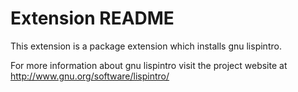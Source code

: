 # Extension README

This extension is a package extension which installs gnu lispintro.

For more information about gnu lispintro visit the project website at
http://www.gnu.org/software/lispintro/

